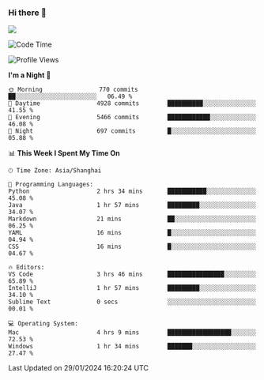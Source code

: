 ### Hi there 👋

<!--
**JJAYCHEN1e/jjaychen1e** is a ✨ _special_ ✨ repository because its `README.md` (this file) appears on your GitHub profile.

Here are some ideas to get you started:

- 🔭 I’m currently working on ...
- 🌱 I’m currently learning ...
- 👯 I’m looking to collaborate on ...
- 🤔 I’m looking for help with ...
- 💬 Ask me about ...
- 📫 How to reach me: ...
- 😄 Pronouns: ...
- ⚡ Fun fact: ...
-->

[![](https://github-readme-stats.vercel.app/api?username=jjaychen1e&show_icons=true)](https://github.com/jjaychen1e/github-readme-stats?count_private=true)

<!--START_SECTION:waka-->
![Code Time](http://img.shields.io/badge/Code%20Time-963%20hrs%2012%20mins-blue)

![Profile Views](http://img.shields.io/badge/Profile%20Views-0-blue)

**I'm a Night 🦉** 

```text
🌞 Morning                770 commits         ██░░░░░░░░░░░░░░░░░░░░░░░   06.49 % 
🌆 Daytime                4928 commits        ██████████░░░░░░░░░░░░░░░   41.55 % 
🌃 Evening                5466 commits        ████████████░░░░░░░░░░░░░   46.08 % 
🌙 Night                  697 commits         █░░░░░░░░░░░░░░░░░░░░░░░░   05.88 % 
```


📊 **This Week I Spent My Time On** 

```text
🕑︎ Time Zone: Asia/Shanghai

💬 Programming Languages: 
Python                   2 hrs 34 mins       ███████████░░░░░░░░░░░░░░   45.08 % 
Java                     1 hr 57 mins        █████████░░░░░░░░░░░░░░░░   34.07 % 
Markdown                 21 mins             ██░░░░░░░░░░░░░░░░░░░░░░░   06.25 % 
YAML                     16 mins             █░░░░░░░░░░░░░░░░░░░░░░░░   04.94 % 
CSS                      16 mins             █░░░░░░░░░░░░░░░░░░░░░░░░   04.67 % 

🔥 Editors: 
VS Code                  3 hrs 46 mins       ████████████████░░░░░░░░░   65.89 % 
IntelliJ                 1 hr 57 mins        █████████░░░░░░░░░░░░░░░░   34.10 % 
Sublime Text             0 secs              ░░░░░░░░░░░░░░░░░░░░░░░░░   00.01 % 

💻 Operating System: 
Mac                      4 hrs 9 mins        ██████████████████░░░░░░░   72.53 % 
Windows                  1 hr 34 mins        ███████░░░░░░░░░░░░░░░░░░   27.47 % 
```


 Last Updated on 29/01/2024 16:20:24 UTC
<!--END_SECTION:waka-->
